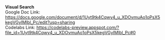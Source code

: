 **Visual Search**          
Google Doc Link:   https://docs.google.com/document/d/1Uyt9tk4Cqwy4_u_XDOvmuAo1oPsX5kegVGyIMlbl_Pc/edit?usp=sharing   
Codelabs Link:   https://codelabs-preview.appspot.com/?file_id=1Uyt9tk4Cqwy4_u_XDOvmuAo1oPsX5kegVGyIMlbl_Pc#0

